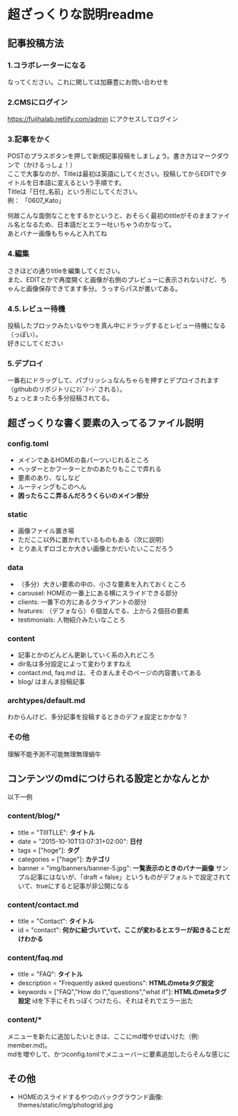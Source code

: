 # 超ざっくりな説明readme

## 記事投稿方法
### 1.コラボレーターになる
なってください。これに関しては加藤豊にお問い合わせを
### 2.CMSにログイン
https://fujihalab.netlify.com/admin にアクセスしてログイン
### 3.記事をかく
POSTのプラスボタンを押して新規記事投稿をしましょう。書き方はマークダウンで（かけるっしょ！）  
ここで大事なのが、Titleは最初は英語にしてください。投稿してからEDITでタイトルを日本語に変えるという手順です。  
Titleは「日付_名前」という形にしてください。  
例：  「0607_Kato」  

何故こんな面倒なことをするかというと、おそらく最初のtitleがそのままファイル名となるため、日本語だとエラー吐いちゃうのかなって。  
あとバナー画像もちゃんと入れてね  
### 4.編集
さきほどの通りtitleを編集してください。  
また、EDITとかで再度開くと画像が右側のプレビューに表示されないけど、ちゃんと画像保存できてます多分。うっすらパスが書いてある。
### 4.5.レビュー待機
投稿したブロックみたいなやつを真ん中にドラッグするとレビュー待機になる（っぽい）。  
好きにしてください
### 5.デプロイ
一番右にドラッグして、パブリッシュなんちゃらを押すとデプロイされます（githubのリポジトリにﾏｼﾞﾏｰｼﾞされる）。  
ちょっとまったら多分投稿されてる。

## 超ざっくりな書く要素の入ってるファイル説明
### config.toml
- メインであるHOMEの各パーツいじれるところ
- ヘッダーとかフーターとかのあたりもここで弄れる
- 要素のあり、なしなど
- ルーティングもこのへん
- **困ったらここ弄るんだろうくらいのメイン部分**

### static
- 画像ファイル置き場
- ただここ以外に置かれているものもある（次に説明）
- とりあえずロゴとか大きい画像とかだいたいここだろう

### data
- （多分）大きい要素の中の、小さな要素を入れておくところ
- carousel: HOMEの一番上にある横にスライドできる部分
- clients: 一番下の方にあるクライアントの部分
- features: （デフォなら）６個並んでる、上から２個目の要素
- testimonials: 人物紹介みたいなことろ

### content
- 記事とかのどんどん更新していく系の入れどころ
- dir名は多分設定によって変わりますねえ
- contact.md, faq.md は、そのまんまそのページの内容書いてある
- blog/ はまんま投稿記事

### archtypes/default.md
わからんけど、多分記事を投稿するときのデフォ設定とかかな？

### その他
理解不能予測不可能無理無理蝸牛

## コンテンツのmdにつけられる設定とかなんとか
以下一例
### content/blog/*
- title = "TIIITLLE": **タイトル**
- date = "2015-10-10T13:07:31+02:00": **日付**
- tags = ["hoge"]: **タグ**
- categories = ["hage"]: **カテゴリ**
- banner = "img/banners/banner-5.jpg": **一覧表示のときのバナー画像**
サンプル記事にはないが、「draft = false」というものがデフォルトで設定されていて、trueにすると記事が非公開になる

### content/contact.md
- title = "Contact": **タイトル**
- id = "contact": **何かに紐づいていて、ここが変わるとエラーが起きることだけわかる**

### content/faq.md
- title = "FAQ": **タイトル**
- description = "Frequently asked questions": **HTMLのmetaタグ設定**
- keywords = ["FAQ","How do I","questions","what if"]: **HTMLのmetaタグ設定**
idを下手にそれっぽくつけたら、それはそれでエラー出た

### content/*
メニューを新たに追加したいときは、ここにmd増やせばいけた（例: member.md)。  
mdを増やして、かつconfig.tomlでメニューバーに要素追加したらそんな感じに

## その他
- HOMEのスライドするやつのバックグラウンド画像: themes/static/img/photogrid.jpg

